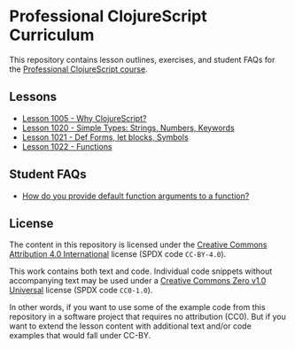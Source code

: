 # Professional ClojureScript Curriculum

This repository contains lesson outlines, exercises, and student FAQs for the [Professional ClojureScript course](https://cljs.pro).

## Lessons

- [Lesson 1005 - Why ClojureScript?](lessons/1005-why-clojurescript.md)
- [Lesson 1020 - Simple Types: Strings, Numbers, Keywords](lessons/1020-strings-numbers-keywords.md)
- [Lesson 1021 - Def Forms, let blocks, Symbols](lessons/1021-def-let-symbols.md)
- [Lesson 1022 - Functions](lessons/1022-functions.md)

## Student FAQs

- [How do you provide default function arguments to a function?](faqs/default-function-arguments.md)

## License

The content in this repository is licensed under the [Creative Commons Attribution 4.0 International](LICENSE-CC-BY.txt) license (SPDX code `CC-BY-4.0`).

This work contains both text and code. Individual code snippets without accompanying text may be used under a [Creative Commons Zero v1.0 Universal](LICENSE-CC0.txt) license (SPDX code `CC0-1.0`).

In other words, if you want to use some of the example code from this repository
in a software project that requires no attribution (CC0). But if you want to
extend the lesson content with additional text and/or code examples that would
fall under CC-BY.
